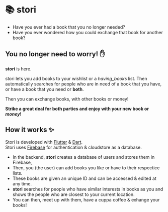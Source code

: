 # 📚 stori
* Have you ever had a book that you no longer needed?
* Have you ever wondered how you could exchange that book for another book?

## You no longer need to worry! ✋

**stori** is here.  

stori lets you add books to your wishlist or a *having_books* list. Then automatically searches for people who are in need of a book that you have, or have a book that you need or **both**.   
   
Then you can exchange books, with other books or money!   

**Strike a great deal for both parties and enjoy with your new book or *money*!**

## How it works ✨
Stori is developed with [Flutter](https://flutter.dev/) & [Dart](https://dart.dev/).   
Stori uses [Firebase](https://firebase.google.com/) for authentication & cloudstore as a database.   

* In the backend, **stori** creates a database of users and stores them in Firebase,
* Then, you (the user) can add books you like or have to their respectice lists.
* These books are given an unique ID and can be accessed & edited at any time.
* **stori** searches for people who have similar interests in books as you and shows the people who are closest to your current location.
* You can then, meet up with them, have a cuppa coffee & exhange your books! 

